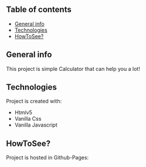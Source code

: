 ## Table of contents
* [General info](#general-info)
* [Technologies](#technologies)
* [HowToSee?](#howtosee)

## General info
This project is simple Calculator that can help you a lot!
	
## Technologies
Project is created with:
* Htmlv5
* Vanilla Css
* Vanilla Javascript
	
## HowToSee?
Project is hosted in Github-Pages:
